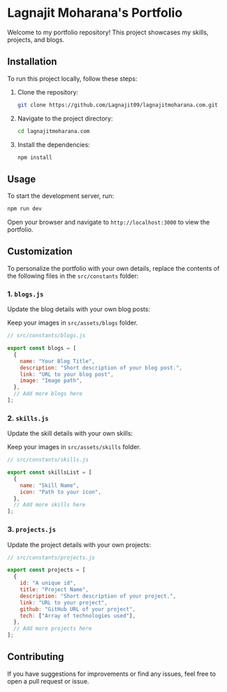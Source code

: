 # Lagnajit Moharana's Portfolio

Welcome to my portfolio repository! This project showcases my skills, projects, and blogs.

## Installation

To run this project locally, follow these steps:

1. Clone the repository:
   ```sh
   git clone https://github.com/Lagnajit09/lagnajitmoharana.com.git
   ```
2. Navigate to the project directory:
   ```sh
   cd lagnajitmoharana.com
   ```
3. Install the dependencies:
   ```sh
   npm install
   ```

## Usage

To start the development server, run:

```sh
npm run dev
```

Open your browser and navigate to `http://localhost:3000` to view the portfolio.

## Customization

To personalize the portfolio with your own details, replace the contents of the following files in the `src/constants` folder:

### 1. `blogs.js`

Update the blog details with your own blog posts:

Keep your images in `src/assets/blogs` folder.

```js
// src/constants/blogs.js

export const blogs = [
  {
    name: "Your Blog Title",
    description: "Short description of your blog post.",
    link: "URL to your blog post",
    image: "Image path",
  },
  // Add more blogs here
];
```

### 2. `skills.js`

Update the skill details with your own skills:

Keep your images in `src/assets/skills` folder.

```js
// src/constants/skills.js

export const skillsList = [
  {
    name: "Skill Name",
    icon: "Path to your icon",
  },
  // Add more skills here
];
```

### 3. `projects.js`

Update the project details with your own projects:

```js
// src/constants/projects.js

export const projects = [
  {
    id: "A unique id",
    title: "Project Name",
    description: "Short description of your project.",
    link: "URL to your project",
    github: "GitHub URL of your project",
    tech: ["Array of technologies used"],
  },
  // Add more projects here
];
```

## Contributing

If you have suggestions for improvements or find any issues, feel free to open a pull request or issue.
